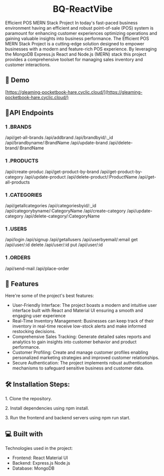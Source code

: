 <h1 align="center" id="title">BQ-ReactVibe</h1>

<p id="description">Efficient POS MERN Stack Project In today's fast-paced business environment having an efficient and robust point-of-sale (POS) system is paramount for enhancing customer experiences optimizing operations and gaining valuable insights into business performance. The Efficient POS MERN Stack Project is a cutting-edge solution designed to empower businesses with a modern and feature-rich POS experience. By leveraging the MongoDB Express.js React and Node.js (MERN) stack this project provides a comprehensive toolset for managing sales inventory and customer interactions.</p>

<h2>🚀 Demo</h2>

[https://gleaming-pocketbook-hare.cyclic.cloud/](https://gleaming-pocketbook-hare.cyclic.cloud/)


<h2>🧐API Endpoints</h2>

<h3>1 .BRANDS</h3> 

/api/get-all-brands
/api/addbrand
/api/brandbyid/:_id
/api/brandbyname/:BrandName
/api/update-brand
/api/delete-brand/:BrandName

<h3>1 .PRODUCTS</h3>

/api/create-produc
/api/get-product-by-brand
/api/get-product-by-category
/api/update-product
/api/delete-product/:ProductName
/api/get-all-products

<h3>1 .CATEGORIES</h3>

/api/getallcategories
/api/categoriesbyid/:_id
/api/categorybyname/:CategoryName
/api/create-category
/api/update-category
/api/delete-category/:CategoryName

<h3>1 .USERS</h3>

/api/login
/api/signup
/api/getallusers
/api/userbyemail/:email
get  /api/user/:id
delete /api/user/:id
put /api/user/:id


<h3>1 .ORDERS</h3>

/api/send-mail
/api/place-order
  
  
<h2>🧐 Features</h2>

Here're some of the project's best features:

*   User-Friendly Interface: The project boasts a modern and intuitive user interface built with React and Material UI ensuring a smooth and engaging user experience
*   Real-Time Inventory Management: Businesses can keep track of their inventory in real-time receive low-stock alerts and make informed restocking decisions.
*   Comprehensive Sales Tracking: Generate detailed sales reports and analytics to gain insights into customer behavior and product performance.
*   Customer Profiling: Create and manage customer profiles enabling personalized marketing strategies and improved customer relationships.
*   Secure Authentication: The project implements robust authentication mechanisms to safeguard sensitive business and customer data.

<h2>🛠️ Installation Steps:</h2>

<p>1. Clone the repository.</p>

<p>2. Install dependencies using npm install.</p>

<p>3. Run the frontend and backend servers using npm run start.</p>

  
  
<h2>💻 Built with</h2>

Technologies used in the project:

*   Frontend: React Material UI
*   Backend: Express.js Node.js
*   Database: MongoDB
